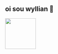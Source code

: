 ## oi sou wyllian 👋


 
<img src="https://cdn.jsdelivr.net/gh/devicons/devicon@latest/icons/java/java-original.svg" width="100" height="100" />
          

